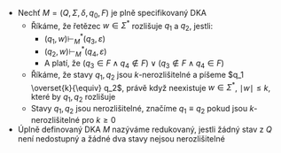 - Nechť $M = (Q, \Sigma, \delta, q_0, F)$ je plně specifikovaný DKA
	- Říkáme, že řetězec $w \in \Sigma^*$ rozlišuje $q_1$ a $q_2$, jestli:
		- $(q_1, w) \vdash^*_M (q_3, \varepsilon)$
		- $(q_2, w) \vdash^*_M (q_4, \varepsilon)$
		- A platí, že $(q_3 \in F \land q_4 \notin F) \lor (q_3 \notin F \land q_4 \in F)$
	- Říkáme, že stavy $q_1, q_2$ jsou $k$-nerozlišitelné a píšeme $q_1 \overset{k}{\equiv} q_2$, právě když neexistuje $w \in \Sigma^*$, $\mid w \mid \leq k$, které by $q_1,q_2$ rozlišuje
	- Stavy $q_1,q_2$ jsou nerozlišitelné, značíme $q_1 \equiv q_2$ pokud jsou $k$-nerozlišitelné pro $k \geq 0$
- Úplně definovaný DKA $M$ nazýváme redukovaný, jestli žádný stav z $Q$ není nedostupný a žádné dva stavy nejsou nerozlišitelné